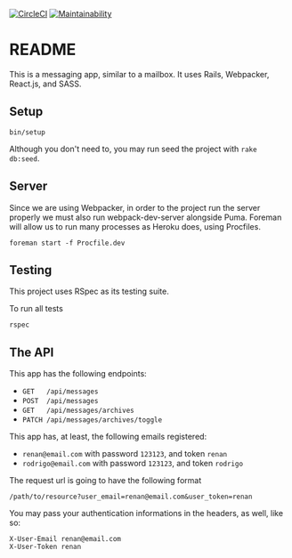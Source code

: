 [![CircleCI](https://circleci.com/gh/caioeps/message_box.svg?style=svg)](https://circleci.com/gh/caioeps/message_box)
[![Maintainability](https://api.codeclimate.com/v1/badges/bfd80fafbb69faa99db6/maintainability)](https://codeclimate.com/github/caioeps/message_box/maintainability)

# README

This is a messaging app, similar to a mailbox.
It uses Rails, Webpacker, React.js, and SASS.

## Setup

```
bin/setup
```

Although you don't need to, you may run seed the project with `rake db:seed`.

## Server
Since we are using Webpacker, in order to the project run the server properly
we must also run webpack-dev-server alongside Puma. Foreman will allow us to run
many processes as Heroku does, using Procfiles.

```
foreman start -f Procfile.dev
```

## Testing

This project uses RSpec as its testing suite.

To run all tests

```
rspec
```

## The API

This app has the following endpoints:
* `GET   /api/messages`
* `POST  /api/messages`
* `GET   /api/messages/archives`
* `PATCH /api/messages/archives/toggle`

This app has, at least, the following emails registered:

* `renan@email.com` with password `123123`, and token `renan`
* `rodrigo@email.com` with password `123123`, and token `rodrigo`

The request url is going to have the following format

`/path/to/resource?user_email=renan@email.com&user_token=renan`

You may pass your authentication informations in the headers, as well, like so:

```
X-User-Email renan@email.com
X-User-Token renan
```


